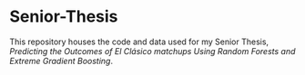 # Senior-Thesis

This repository houses the code and data used for my Senior Thesis, _Predicting the Outcomes of El Clásico matchups Using Random Forests and Extreme Gradient Boosting_.
